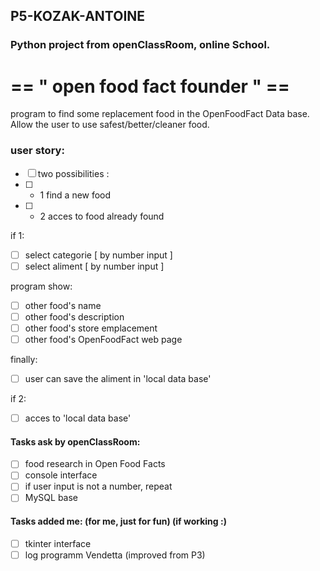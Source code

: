 ## P5-KOZAK-ANTOINE
### Python project from openClassRoom, online School.

# == " open food fact founder " ==

program to find some replacement food in the OpenFoodFact Data base.
Allow the user to use safest/better/cleaner food.


### user story:
- [ ] two possibilities :
- [ ] - 1 find a new food
- [ ] - 2 acces to food already found

if 1:
- [ ] select categorie [ by number input ]
- [ ] select aliment [ by number input ]

program show:
- [ ] other food's name
- [ ] other food's description
- [ ] other food's store emplacement
- [ ] other food's OpenFoodFact web page

finally:
- [ ] user can save the aliment in 'local data base'

if 2:
- [ ] acces to 'local data base'
    

#### Tasks ask by openClassRoom:
- [ ] food research in Open Food Facts
- [ ] console interface
- [ ] if user input is not a number, repeat
- [ ] MySQL base

#### Tasks added me: (for me, just for fun) (if working :)
- [ ] tkinter interface
- [ ] log programm Vendetta (improved from P3) 
